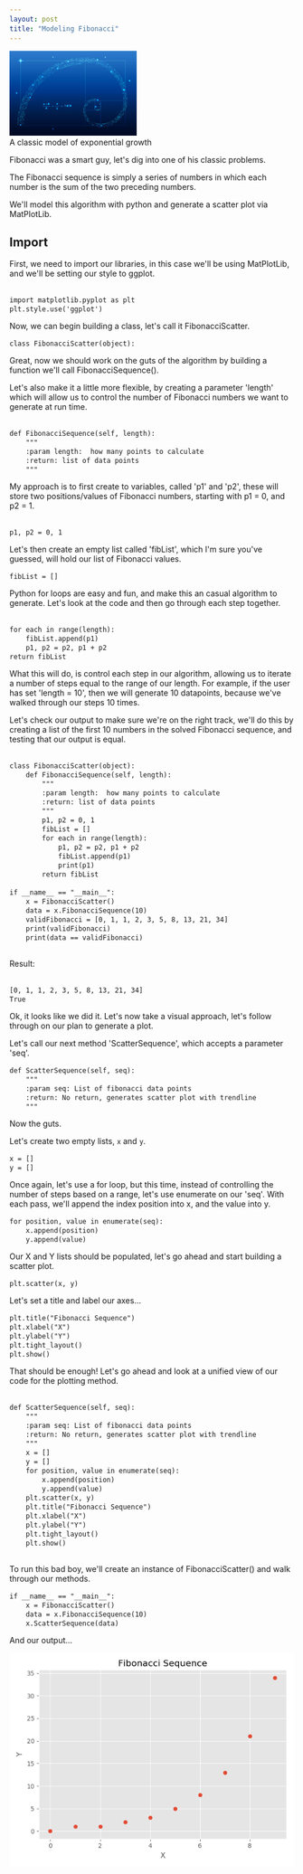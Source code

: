 ```yaml
---
layout: post
title: "Modeling Fibonacci"
---
```


<img src="/Images/Fibonacci/FibTitle.jpg" class="inline"/><br>
A classic model of exponential growth 

Fibonacci was a smart guy, let's dig into one of his classic problems.

The Fibonacci sequence is simply a series of numbers in which each number is the sum of the two preceding numbers.

We'll model this algorithm with python and generate a scatter plot via MatPlotLib. 

## Import

First, we need to import our libraries, in this case we'll be using MatPlotLib, and we'll be setting our style to ggplot.

```

import matplotlib.pyplot as plt
plt.style.use('ggplot')

```

Now, we can begin building a class, let's call it FibonacciScatter.

```
class FibonacciScatter(object):
```

Great, now we should work on the guts of the algorithm by building a function we'll call FibonacciSequence().

Let's also make it a little more flexible, by creating a parameter 'length' which will allow us to control the number
of Fibonacci numbers we want to generate at run time. 

```

def FibonacciSequence(self, length):
    """
    :param length:  how many points to calculate
    :return: list of data points
    """

```

My approach is to first create to variables, called 'p1' and 'p2', these will store two positions/values of Fibonacci numbers,
starting with p1 = 0, and p2 = 1.

```

p1, p2 = 0, 1

```

Let's then create an empty list called 'fibList', which I'm sure you've guessed, will hold our list of Fibonacci values. 

```
fibList = []
```

Python for loops are easy and fun, and make this an casual algorithm to generate. Let's look at the code and then go through each
step together. 

```

for each in range(length):
    fibList.append(p1)
    p1, p2 = p2, p1 + p2
return fibList

```
What this will do, is control each step in our algorithm, allowing us to iterate a number of steps equal to the range of our
length. For example, if the user has set 'length = 10', then we will generate 10 datapoints, because we've walked through our 
steps 10 times.

Let's check our output to make sure we're on the right track, we'll do this by creating a list of the first 10 numbers
in the solved Fibonacci sequence, and testing that our output is equal.

```

class FibonacciScatter(object):
    def FibonacciSequence(self, length):
        """
        :param length:  how many points to calculate
        :return: list of data points
        """
        p1, p2 = 0, 1
        fibList = []
        for each in range(length):
            p1, p2 = p2, p1 + p2
            fibList.append(p1)
            print(p1)
        return fibList
    
if __name__ == "__main__":
    x = FibonacciScatter()
    data = x.FibonacciSequence(10)
    validFibonacci = [0, 1, 1, 2, 3, 5, 8, 13, 21, 34]
    print(validFibonacci)
    print(data == validFibonacci)
    
```

Result: 

```

[0, 1, 1, 2, 3, 5, 8, 13, 21, 34]
True

```
Ok, it looks like we did it. Let's now take a visual approach, let's follow through on our plan to generate a plot.

Let's call our next method 'ScatterSequence', which accepts a parameter 'seq'.

```
def ScatterSequence(self, seq):
    """
    :param seq: List of fibonacci data points
    :return: No return, generates scatter plot with trendline
    """
```

Now the guts.

Let's create two empty lists, `x` and `y`.
```
x = []
y = []
```

Once again, let's use a for loop, but this time, instead of controlling the number of steps based on a range, let's use
enumerate on our 'seq'. With each pass, we'll append the index position into x, and the value into y.

```
for position, value in enumerate(seq):
    x.append(position)
    y.append(value)
```

Our X and Y lists should be populated, let's go ahead and start building a scatter plot.

```
plt.scatter(x, y)
```

Let's set a title and label our axes...

```
plt.title("Fibonacci Sequence")
plt.xlabel("X")
plt.ylabel("Y")
plt.tight_layout()
plt.show()
```

That should be enough! Let's go ahead and look at a unified view of our code for the plotting method.

```

def ScatterSequence(self, seq):
    """
    :param seq: List of fibonacci data points
    :return: No return, generates scatter plot with trendline
    """
    x = []
    y = []
    for position, value in enumerate(seq):
        x.append(position)
        y.append(value)
    plt.scatter(x, y)
    plt.title("Fibonacci Sequence")
    plt.xlabel("X")
    plt.ylabel("Y")
    plt.tight_layout()
    plt.show()
 
 ```
 
To run this bad boy, we'll create an instance of FibonacciScatter() and walk through our methods. 

```
if __name__ == "__main__":
    x = FibonacciScatter()
    data = x.FibonacciSequence(10)
    x.ScatterSequence(data)
```

And our output...


<img src="/Images/Fibonacci/FibPlot.png" class="inline"/><br>
